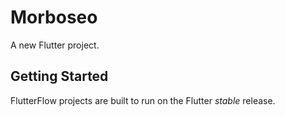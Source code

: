 # Morboseo

A new Flutter project.

## Getting Started

FlutterFlow projects are built to run on the Flutter _stable_ release.
